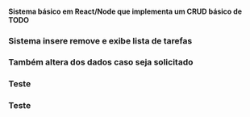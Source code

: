 #### Sistema básico em React/Node que implementa um CRUD básico de TODO
### Sistema insere remove e exibe lista de tarefas
### Também altera dos dados caso seja solicitado
### Teste
### Teste